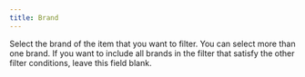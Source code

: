 ```yaml
---
title: Brand
---
```



Select the brand of the item that you want to filter. You can select  more than one brand. If you want to include all brands in the filter that  satisfy the other filter conditions, leave this field blank.
